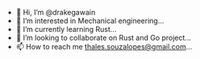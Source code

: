 - 👋 Hi, I’m @drakegawain
- 👀 I’m interested in Mechanical engineering...
- 🌱 I’m currently learning Rust...
- 💞️ I’m looking to collaborate on Rust and Go project...
- 📫 How to reach me thales.souzalopes@gmail.com...

<!---
drakegawain/drakegawain is a ✨ special ✨ repository because its `README.md` (this file) appears on your GitHub profile.
You can click the Preview link to take a look at your changes.
--->
